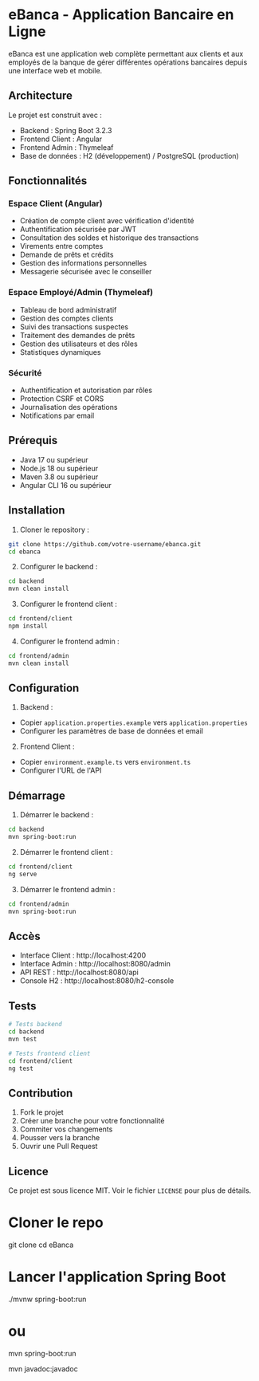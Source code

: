 # eBanca - Application Bancaire en Ligne

eBanca est une application web complète permettant aux clients et aux employés de la banque de gérer différentes opérations bancaires depuis une interface web et mobile.

## Architecture

Le projet est construit avec :
- Backend : Spring Boot 3.2.3
- Frontend Client : Angular
- Frontend Admin : Thymeleaf
- Base de données : H2 (développement) / PostgreSQL (production)

## Fonctionnalités

### Espace Client (Angular)
- Création de compte client avec vérification d'identité
- Authentification sécurisée par JWT
- Consultation des soldes et historique des transactions
- Virements entre comptes
- Demande de prêts et crédits
- Gestion des informations personnelles
- Messagerie sécurisée avec le conseiller

### Espace Employé/Admin (Thymeleaf)
- Tableau de bord administratif
- Gestion des comptes clients
- Suivi des transactions suspectes
- Traitement des demandes de prêts
- Gestion des utilisateurs et des rôles
- Statistiques dynamiques

### Sécurité
- Authentification et autorisation par rôles
- Protection CSRF et CORS
- Journalisation des opérations
- Notifications par email

## Prérequis

- Java 17 ou supérieur
- Node.js 18 ou supérieur
- Maven 3.8 ou supérieur
- Angular CLI 16 ou supérieur

## Installation

1. Cloner le repository :
```bash
git clone https://github.com/votre-username/ebanca.git
cd ebanca
```

2. Configurer le backend :
```bash
cd backend
mvn clean install
```

3. Configurer le frontend client :
```bash
cd frontend/client
npm install
```

4. Configurer le frontend admin :
```bash
cd frontend/admin
mvn clean install
```

## Configuration

1. Backend :
- Copier `application.properties.example` vers `application.properties`
- Configurer les paramètres de base de données et email

2. Frontend Client :
- Copier `environment.example.ts` vers `environment.ts`
- Configurer l'URL de l'API

## Démarrage

1. Démarrer le backend :
```bash
cd backend
mvn spring-boot:run
```

2. Démarrer le frontend client :
```bash
cd frontend/client
ng serve
```

3. Démarrer le frontend admin :
```bash
cd frontend/admin
mvn spring-boot:run
```

## Accès

- Interface Client : http://localhost:4200
- Interface Admin : http://localhost:8080/admin
- API REST : http://localhost:8080/api
- Console H2 : http://localhost:8080/h2-console

## Tests

```bash
# Tests backend
cd backend
mvn test

# Tests frontend client
cd frontend/client
ng test
```

## Contribution

1. Fork le projet
2. Créer une branche pour votre fonctionnalité
3. Commiter vos changements
4. Pousser vers la branche
5. Ouvrir une Pull Request

## Licence

Ce projet est sous licence MIT. Voir le fichier `LICENSE` pour plus de détails.

# Cloner le repo
git clone <url-du-repo>
cd eBanca

# Lancer l'application Spring Boot
./mvnw spring-boot:run
# ou
mvn spring-boot:run

mvn javadoc:javadoc 